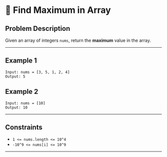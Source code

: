 
# 🔼 Find Maximum in Array

## Problem Description

Given an array of integers `nums`, return the **maximum** value in the array.

---

## Example 1

```
Input: nums = [3, 5, 1, 2, 4]
Output: 5
```

## Example 2

```
Input: nums = [10]
Output: 10
```

---

## Constraints

- `1 <= nums.length <= 10^4`  
- `-10^9 <= nums[i] <= 10^9`

---